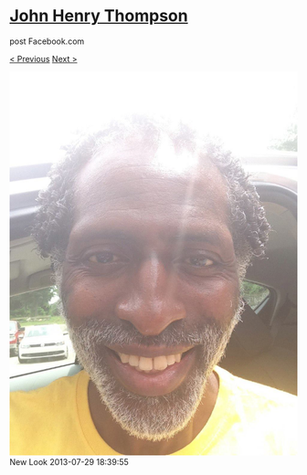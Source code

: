 # [John Henry Thompson](../README.md)
post Facebook.com

[< Previous](2013-07-29-2.md) [Next >](2013-07-03-2.md)

[![](../media/2013-07-29/New-Look-2.jpg)](../README.md)
New Look
2013-07-29 18:39:55
